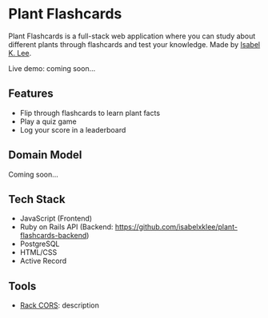 Plant Flashcards
========================

Plant Flashcards is a full-stack web application where you can study about different plants through flashcards and test your knowledge. Made by [Isabel K. Lee](https://www.kleetime.com).

Live demo: coming soon...

## Features

* Flip through flashcards to learn plant facts
* Play a quiz game
* Log your score in a leaderboard

## Domain Model
Coming soon...

## Tech Stack

* JavaScript (Frontend)
* Ruby on Rails API (Backend: https://github.com/isabelxklee/plant-flashcards-backend)
* PostgreSQL
* HTML/CSS
* Active Record

## Tools

* [Rack CORS](https://github.com/cyu/rack-cors): description
